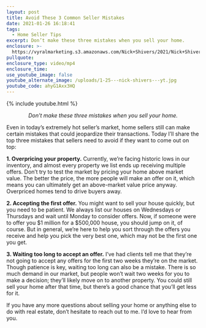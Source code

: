 ```yaml
---
layout: post
title: Avoid These 3 Common Seller Mistakes
date: 2021-01-26 16:18:41
tags:
  - Home Seller Tips
excerpt: Don’t make these three mistakes when you sell your home.
enclosure: >-
  https://vyralmarketing.s3.amazonaws.com/Nick+Shivers/2021/Nick+Shivers+Mistakes+Sellers+Make.mp4
pullquote:
enclosure_type: video/mp4
enclosure_time:
use_youtube_image: false
youtube_alternate_image: /uploads/1-25---nick-shivers---yt.jpg
youtube_code: ahyG1Axx3HQ
---
```


{% include youtube.html %}

<p style="text-align: center;"><em>Don’t make these three mistakes when you sell your home.</em></p>

Even in today’s extremely hot seller’s market, home sellers still can make certain mistakes that could jeopardize their transactions. Today I’ll share the top three mistakes that sellers need to avoid if they want to come out on top:

**1\. Overpricing your property.** Currently, we’re facing historic lows in our inventory, and almost every property we list ends up receiving multiple offers. Don’t try to test the market by pricing your home above market value. The better the price, the more people will make an offer on it, which means you can ultimately get an above-market value price anyway. Overpriced homes tend to drive buyers away.

**2\. Accepting the first offer.** You might want to sell your house quickly, but you need to be patient. We always list our houses on Wednesdays or Thursdays and wait until Monday to consider offers. Now, if someone were to offer you $1 million for a $500,000 house, you should jump on it, of course. But in general, we’re here to help you sort through the offers you receive and help you pick the very best one, which may not be the first one you get.

**3\. Waiting too long to accept an offer.** I’ve had clients tell me that they’re not going to accept any offers for the first two weeks they’re on the market. Though patience is key, waiting too long can also be a mistake. There is so much demand in our market, but people won’t wait two weeks for you to make a decision; they’ll likely move on to another property. You could still sell your home after that time, but there’s a good chance that you’ll get less for it.

If you have any more questions about selling your home or anything else to do with real estate, don’t hesitate to reach out to me. I’d love to hear from you.
